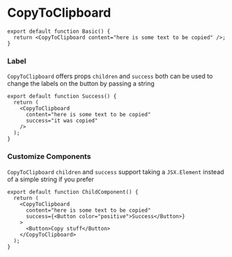 # CopyToClipboard

```tsx
export default function Basic() {
  return <CopyToClipboard content="here is some text to be copied" />;
}
```

### Label

`CopyToClipboard` offers props `children` and `success` both can be used to change the labels on the button by passing a string

```tsx
export default function Success() {
  return (
    <CopyToClipboard
      content="here is some text to be copied"
      success="it was copied"
    />
  );
}
```

### Customize Components

`CopyToClipboard` `children` and `success` support taking a `JSX.Element` instead of a simple string if you prefer

```tsx
export default function ChildComponent() {
  return (
    <CopyToClipboard
      content="here is some text to be copied"
      success={<Button color="positive">Success</Button>}
    >
      <Button>Copy stuff</Button>
    </CopyToClipboard>
  );
}
```
